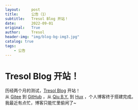 ```yaml
---
layout:     post
title:      公告（1）
subtitle:   Tresol Blog 开站！
date:       2022-09-01
original:   True
author:     Tresol
header-img: "img/blog-bg-img3.jpg"
catalog: true
tags:
    - 公告
---
```


# Tresol Blog 开站！
历经两个月的测试，[Tresol Blog](http://tresol.github.io/) 开站！  
从 [Gitee](http://www.gitee.com/) 到 [GitHub](http://github.com) ，从 [Qiu B.Y.](http://qiubaiying.github.io) 到 [Hux](http://huangxuan.me/) ，个人博客终于搭建完成。  
我最近有点忙，博客只能忙里偷闲了~
